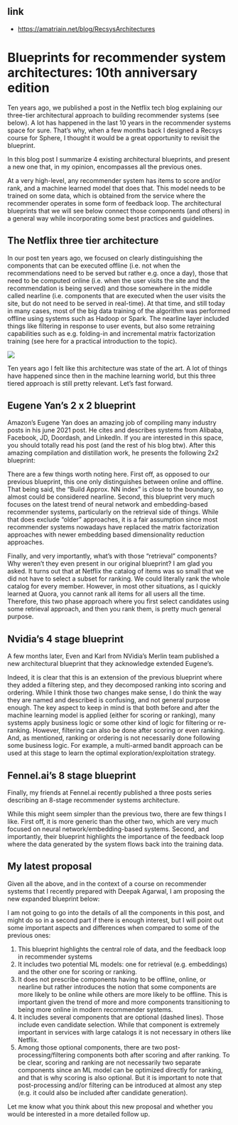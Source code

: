 ## link

- https://amatriain.net/blog/RecsysArchitectures

# Blueprints for recommender system architectures: 10th anniversary edition

Ten years ago, we published a post in the Netflix tech blog explaining our three-tier architectural approach to building recommender systems (see below). A lot has happened in the last 10 years in the recommender systems space for sure. That’s why, when a few months back I designed a Recsys course for Sphere, I thought it would be a great opportunity to revisit the blueprint.

In this blog post I summarize 4 existing architectural blueprints, and present a new one that, in my opinion, encompasses all the previous ones.

At a very high-level, any recommender system has items to score and/or rank, and a machine learned model that does that. This model needs to be trained on some data, which is obtained from the service where the recommender operates in some form of feedback loop. The architectural blueprints that we will see below connect those components (and others) in a general way while incorporating some best practices and guidelines.

## The Netflix three tier architecture

In our post ten years ago, we focused on clearly distinguishing the components that can be executed offline (i.e. not when the recommendations need to be served but rather e.g. once a day), those that need to be computed online (i.e. when the user visits the site and the recommendation is being served) and those somewhere in the middle called nearline (i.e. components that are executed when the user visits the site, but do not need to be served in real-time). At that time, and still today in many cases, most of the big data training of the algorithm was performed offline using systems such as Hadoop or Spark. The nearline layer included things like filtering in response to user events, but also some retraining capabilities such as e.g. folding-in and incremental matrix factorization training (see here for a practical introduction to the topic).

![](https://amatriain.net/blog/images/NetflixArchitecture.png)

Ten years ago I felt like this architecture was state of the art. A lot of things have happened since then in the machine learning world, but this three tiered approach is still pretty relevant. Let’s fast forward.

## Eugene Yan’s 2 x 2 blueprint

Amazon’s Eugene Yan does an amazing job of compiling many industry posts in his june 2021 post. He cites and describes systems from Alibaba, Facebook, JD, Doordash, and LinkedIn. If you are interested in this space, you should totally read his post (and the rest of his blog btw). After this amazing compilation and distillation work, he presents the following 2x2 blueprint:

There are a few things worth noting here. First off, as opposed to our previous blueprint, this one only distinguishes between online and offline. That being said, the “Build Approx. NN index” is close to the boundary, so almost could be considered nearline. Second, this blueprint very much focuses on the latest trend of neural network and embedding-based recommender systems, particularly on the retrieval side of things. While that does exclude “older” approaches, it is a fair assumption since most recommender systems nowadays have replaced the matrix factorization approaches with newer embedding based dimensionality reduction approaches.

Finally, and very importantly, what’s with those “retrieval” components? Why weren’t they even present in our original blueprint? I am glad you asked. It turns out that at Netflix the catalog of items was so small that we did not have to select a subset for ranking. We could literally rank the whole catalog for every member. However, in most other situations, as I quickly learned at Quora, you cannot rank all items for all users all the time. Therefore, this two phase approach where you first select candidates using some retrieval approach, and then you rank them, is pretty much general purpose.

## Nvidia’s 4 stage blueprint

A few months later, Even and Karl from NVidia’s Merlin team published a new architectural blueprint that they acknowledge extended Eugene’s.

Indeed, it is clear that this is an extension of the previous blueprint where they added a filtering step, and they decomposed ranking into scoring and ordering. While I think those two changes make sense, I do think the way they are named and described is confusing, and not general purpose enough. The key aspect to keep in mind is that both before and after the machine learning model is applied (either for scoring or ranking), many systems apply business logic or some other kind of logic for filtering or re-ranking. However, filtering can also be done after scoring or even ranking. And, as mentioned, ranking or ordering is not necessarily done following some business logic. For example, a multi-armed bandit approach can be used at this stage to learn the optimal exploration/exploitation strategy.

## Fennel.ai’s 8 stage blueprint

Finally, my friends at Fennel.ai recently published a three posts series describing an 8-stage recommender systems architecture.

While this might seem simpler than the previous two, there are few things I like. First off, it is more generic than the other two, which are very much focused on neural network/embedding-based systems. Second, and importantly, their blueprint highlights the importance of the feedback loop where the data generated by the system flows back into the training data.

## My latest proposal

Given all the above, and in the context of a course on recommender systems that I recently prepared with Deepak Agarwal, I am proposing the new expanded blueprint below:

I am not going to go into the details of all the components in this post, and might do so in a second part if there is enough interest, but I will point out some important aspects and differences when compared to some of the previous ones:

1. This blueprint highlights the central role of data, and the feedback loop in recommender systems
2. It includes two potential ML models: one for retrieval (e.g. embeddings) and the other one for scoring or ranking.
3. It does not prescribe components having to be offline, online, or nearline but rather introduces the notion that some components are more likely to be online while others are more likely to be offline. This is important given the trend of more and more components transitioning to being more online in modern recommender systems.
4. It includes several components that are optional (dashed lines). Those include even candidate selection. While that component is extremely important in services with large catalogs it is not necessary in others like Netflix.
5. Among those optional components, there are two post-processing/filtering components both after scoring and after ranking. To be clear, scoring and ranking are not necessarily two separate components since an ML model can be optimized directly for ranking, and that is why scoring is also optional. But it is important to note that post-processing and/or filtering can be introduced at almost any step (e.g. it could also be included after candidate generation).

Let me know what you think about this new proposal and whether you would be interested in a more detailed follow up.
